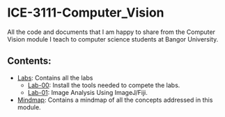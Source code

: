 # ICE-3111-Computer_Vision
All the code and documents that I am happy to share from the Computer Vision module I teach to computer science students at Bangor University.

## Contents:

- [Labs](tree/main/Labs): Contains all the labs
    - [Lab-00](tree/main/Lab-00): Install the tools needed to compete the labs.
    - [Lab-01](tree/main/Lab-01): Image Analysis Using ImageJ/Fiji.
- [Mindmap](tree/main/mindmap): Contains a mindmap of all the concepts addressed in this module.
